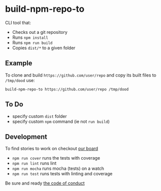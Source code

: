 # build-npm-repo-to

CLI tool that:

- Checks out a git repository
- Runs `npm install`
- Runs `npm run build`
- Copies `dist/*` to a given folder

## Example

To clone and build `https://github.com/user/repo` and copy its built files to `/tmp/dood` use:

```
build-npm-repo-to https://github.com/user/repo /tmp/dood
```

## To Do

- specify custom `dist` folder
- specify custom `npm` command (ie not `run build`)

## Development

To find stories to work on checkout [our board](https://waffle.io/rangle/build-npm-repo-to "build-npm-repo-to work/task board")

- `npm run cover` runs the tests with coverage
- `npm run lint` runs lint
- `npm run mocha` runs mocha (tests) on a watch
- `npm run test` runs tests with linting and coverage

Be sure and ready [the code of conduct](./CODE_OF_CONDUCT.md "Code of Conduct")
